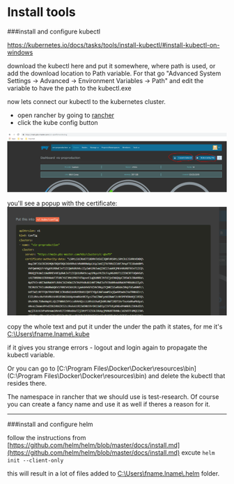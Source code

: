 Install tools
=============


###install and configure kubectl

https://kubernetes.io/docs/tasks/tools/install-kubectl/#install-kubectl-on-windows

download the kubectl here and put it somewhere, where path is used, or add the download location to Path variable.
For that go "Advanced System Settings -> Advanced -> Environment Variables -> Path" and edit the variable to have the path to the kubectl.exe

now lets connect our kubectl to the kubernetes cluster.

- open rancher by going to [rancher](https://main.pbs-master.com/c/c-qbxf9/monitoring)
- click the kube config button

![kube config button](rancher-kube-button.png)

you'll see a popup with the certificate:
![kube config popup](kube-config-popup.png)

copy the whole text and put it under the under the path it states, for me it's [C:\Users\fname.lname\\.kube](C:\Users\fname.lname\\.kube)

if it gives you strange errors - logout and login again to propagate the kubectl variable. 

Or you can go to [C:\Program Files\Docker\Docker\resources\bin](C:\Program Files\Docker\Docker\resources\bin) and delete the kubectl that resides there.

The namespace in rancher that we should use is test-research. Of course you can create a fancy name and use it as well if theres a reason for it.

--------------------


###install and configure helm 


follow the instructions from [https://github.com/helm/helm/blob/master/docs/install.md](https://github.com/helm/helm/blob/master/docs/install.md)
excute `helm init --client-only`

this will result in a lot of files added to [C:\Users\fname.lname\\.helm](C:\Users\fname.lname\\.helm) folder.
